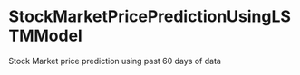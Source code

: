 # StockMarketPricePredictionUsingLSTMModel
Stock Market price prediction using past 60 days of data
